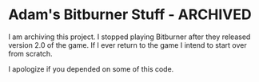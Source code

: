 # Adam's Bitburner Stuff - ARCHIVED

I am archiving this project. I stopped playing Bitburner after they released version 2.0 of the game. 
If I ever return to the game I intend to start over from scratch.

I apologize if you depended on some of this code.
